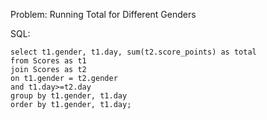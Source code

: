 Problem: Running Total for Different Genders

SQL:

```
select t1.gender, t1.day, sum(t2.score_points) as total
from Scores as t1  
join Scores as t2
on t1.gender = t2.gender
and t1.day>=t2.day
group by t1.gender, t1.day
order by t1.gender, t1.day;
```
